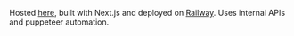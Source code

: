 Hosted [here](https://pickleball-reserve-production.up.railway.app/), built with Next.js and deployed on [Railway](railway.app). Uses internal APIs and puppeteer automation.
